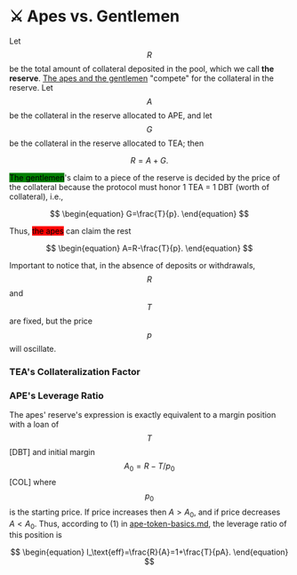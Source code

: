 # ⚔ Apes vs. Gentlemen

Let $$R$$ be the total amount of collateral deposited in the pool, which we call **the reserve**. [The apes and the gentlemen](../protocol-intro.md#two-types-of-users) "compete" for the collateral in the reserve. Let $$A$$ be the collateral in the reserve allocated to APE, and let $$G$$ be the collateral in the reserve allocated to TEA; then

$$
\begin{equation}
R=A+G.
\end{equation}
$$

<mark style="background-color:green;">The gentlemen</mark>'s claim to a piece of the reserve is decided by the price of the collateral because the protocol must honor  1 TEA = 1 DBT (worth of collateral), i.e.,

$$
\begin{equation}
G=\frac{T}{p}.
\end{equation}
$$

Thus, <mark style="background-color:red;">the apes</mark> can claim the rest

$$
\begin{equation}
A=R-\frac{T}{p}.
\end{equation}
$$

Important to notice that, in the absence of deposits or withdrawals, $$R$$ and $$T$$ are fixed, but the price $$p$$ will oscillate.

### TEA's Collateralization Factor


### APE's Leverage Ratio

The apes' reserve's expression is exactly equivalent to a margin position with a loan of $$T$$ \[DBT] and initial margin $$A_0=R-T/p_0$$ \[COL] where $$p_0$$ is the starting price. If price increases then $A>A_0$, and if price decreases $A<A_0$. Thus, according to (1) in [ape-token-basics.md](../../introduction/safer-leverage/ape-token-basics.md "mention"), the leverage ratio of this position is

$$
\begin{equation}
l_\text{eff}=\frac{R}{A}=1+\frac{T}{pA}.
\end{equation}
$$
